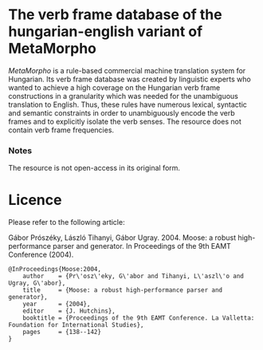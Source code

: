 # The verb frame database of the hungarian-english variant of MetaMorpho

_MetaMorpho_ is a rule-based commercial machine translation system for Hungarian. Its verb frame database was created by linguistic experts who wanted to achieve a high coverage on the Hungarian verb frame constructions in a granularity which was needed for the unambiguous translation to English. Thus, these rules have numerous lexical, syntactic and semantic constraints in order to unambiguously encode the verb frames and to explicitly isolate the verb senses. The resource does not contain verb frame frequencies.

### Notes

The resource is not open-access in its original form.

# Licence

Please refer to the following article:

Gábor Prószéky, László Tihanyi, Gábor Ugray.
2004.
Moose: a robust high-performance parser and generator.
In Proceedings of the 9th EAMT Conference (2004).

    @InProceedings{Moose:2004,
        author    = {Pr\'osz\'eky, G\'abor and Tihanyi, L\'aszl\'o and Ugray, G\'abor},
        title     = {Moose: a robust high-performance parser and generator},
        year      = {2004},
        editor    = {J. Hutchins},
        booktitle = {Proceedings of the 9th EAMT Conference. La Valletta: Foundation for International Studies},
        pages     = {138--142}
    }

